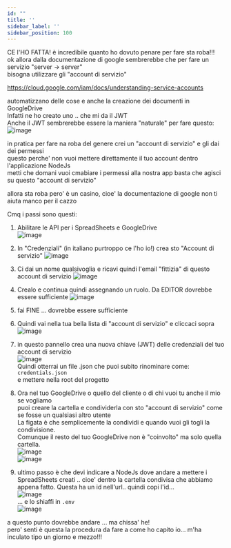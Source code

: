 ```yaml
---
id: ""
title: ''
sidebar_label: ''
sidebar_position: 100
---
```


CE l'HO FATTA!
è incredibile quanto ho dovuto penare per fare sta roba!!!  
ok allora dalla documentazione di google sembrerebbe che per fare un servizio "server -> server"  
bisogna utilizzare gli "account di servizio"

https://cloud.google.com/iam/docs/understanding-service-accounts

automatizzano delle cose e anche la creazione dei documenti in GoogleDrive  
Infatti ne ho creato uno .. che mi da il JWT  
Anche il JWT sembrerebbe essere la maniera "naturale" per fare questo:  
![image](/uploads/281f14fef0a8b13cc8e731b9138fc194/image.png)  
  
in pratica per fare na roba del genere crei un "account di servizio" e gli dai dei permessi   
questo perche' non vuoi mettere direttamente il tuo account dentro l'applicazione NodeJs   
metti che domani vuoi cmabiare i permessi alla nostra app basta che agisci su questo "account di servizio"  

allora sta roba pero' è un casino, cioe' la documentazione di google non ti aiuta manco per il cazzo

Cmq i passi sono questi:

1) Abilitare le API per i SpreadSheets e GoogleDrive  
![image](/uploads/09ab23dbc133c1f023e4903c08145319/image.png)  

2) In "Credenziali" (in italiano purtroppo ce l'ho io!) crea sto "Account di servizio"
![image](/uploads/c80f831d6d5638086d60d240217679d6/image.png)  

3) Ci dai un nome qualsivoglia e ricavi quindi l'email "fittizia" di questo account di servizio
![image](/uploads/7b0e2a00a1edde70fe4e952120cc2745/image.png)

4) Crealo e continua quindi assegnando un ruolo. Da EDITOR dovrebbe essere sufficiente
![image](/uploads/46e0226b778bef0c773f65b660c427f5/image.png)  

5) fai FINE ... dovrebbe essere sufficiente  

6) Quindi vai nella tua bella lista di "account di servizio" e cliccaci sopra  
![image](/uploads/80f214a5d7b1627d032750bb8d798a4f/image.png)  

7) in questo pannello crea una nuova chiave (JWT) delle credenziali del tuo account di servizio  
![image](/uploads/953f3c2220f488a22e791f9ac8a2184a/image.png)  
Quindi otterrai un file .json che puoi subito rinominare come:  
`credentials.json`  
e mettere nella root del progetto  

8) Ora nel tuo GoogleDrive o quello del cliente o di chi vuoi tu anche il mio se vogliamo  
puoi creare la cartella e condividerla con sto "account di servizio" come se fosse un qualsiasi altro utente   
La figata è che semplicemente la condividi e quando vuoi gli togli la condivisione.  
Comunque il resto del tuo GoogleDrive non è "coinvolto" ma solo quella cartella.   
![image](/uploads/a29420f6ea10c5234326756b1cfef7dc/image.png)    
![image](/uploads/7899b7347d948989a8289bda66c076e3/image.png)  

9) ultimo passo è che devi indicare a NodeJs dove andare a mettere i SpreadSheets creati .. cioe' dentro la cartella condivisa che abbiamo appena fatto. Questa ha un id nell'url.. quindi copi l'id...  
![image](/uploads/fe19d511248505c9f79787940fd64783/image.png)  
... e lo shiaffi in `.env`  
![image](/uploads/3beceaffed3b7aa1c4638a36abccaf06/image.png)   

a questo punto dovrebbe andare ... ma chissa' he!  
pero' senti è questa la procedura da fare a come ho capito io... m'ha inculato tipo un giorno e mezzo!!!